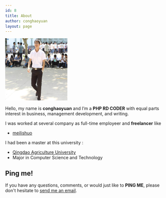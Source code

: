 ```yaml
---
id: 8
title: About
author: conghaoyuan
layout: page
---
```


  <img alt="" src="../images/head.jpeg" width="200" height="200" />

Hello, my name is __conghaoyuan__ and I’m a __PHP RD CODER__ with equal parts interest in business, management development, and writing.

I was worked at several company as full-time employeer and __freelancer__ like
 
- [meilishuo](http://www.meilishuo.com)


I had been a master at this university :

- [Qingdao Agriculture University ](http://www.qau.edu.cn/)
- Major in Computer Science and Technology

## Ping me!

If you have any questions, comments, or would just like to __PING ME__, please don't hesitate to  [send me an email](mailto:conghaoyuan@gmail.com). 

